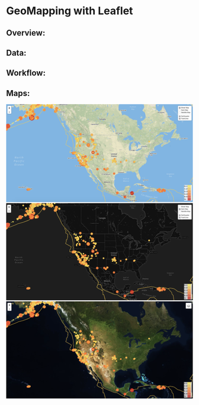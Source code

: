 # GeoMapping with Leaflet

## Overview:


## Data:


## Workflow:


## Maps:



<img src="images/StreetMap.png" width="700">

<img src="images/DarkMap.png" width="700">

<img src="images/SatelliteMap.png" width="700">
